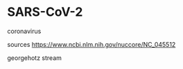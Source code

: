 # SARS-CoV-2
coronavirus


sources
https://www.ncbi.nlm.nih.gov/nuccore/NC_045512

georgehotz stream
